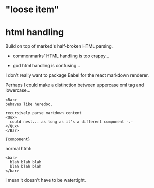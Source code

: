 
# "loose item"



# html handling



Build on top of marked's half-broken HTML parsing.






+ commonmarks' HTML handling is too crappy...

+ god html handling is confusing...

I don't really want to package Babel for the react markdown renderer.

Perhaps I could make a distinction between uppercase xml tag and lowercase...

```
<Bar>
behaves like heredoc.

recursively parse markdown content
<Qux>
  could nest... as long as it's a different component -.-
</Qux>
</Bar>
```


```
{component}
```


normal html:

```
<bar>
  blah blah blah
  blah blah blah
</bar>
```

i mean it doesn't have to be watertight.